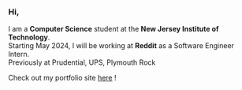 ### Hi, 
I am a **Computer Science** student at the **New Jersey Institute of Technology**.  
Starting May 2024, I will be working at **Reddit** as a Software Engineer Intern.  
Previously at Prudential, UPS, Plymouth Rock

Check out my portfolio site [here](https://haleynpatel.github.io/) !

